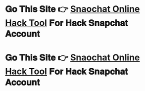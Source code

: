 # 𝐆𝐨 𝐓𝐡𝐢𝐬 𝐒𝐢𝐭𝐞 👉 **[Snaochat Online Hack Tool](https://tinyurl.com/y8j9nxyw)** 𝐅𝐨𝐫 𝐇𝐚𝐜𝐤 𝐒𝐧𝐚𝐩𝐜𝐡𝐚𝐭 𝐀𝐜𝐜𝐨𝐮𝐧𝐭

# 𝐆𝐨 𝐓𝐡𝐢𝐬 𝐒𝐢𝐭𝐞 👉 **[Snaochat Online Hack Tool](https://tinyurl.com/y8j9nxyw)** 𝐅𝐨𝐫 𝐇𝐚𝐜𝐤 𝐒𝐧𝐚𝐩𝐜𝐡𝐚𝐭 𝐀𝐜𝐜𝐨𝐮𝐧𝐭
